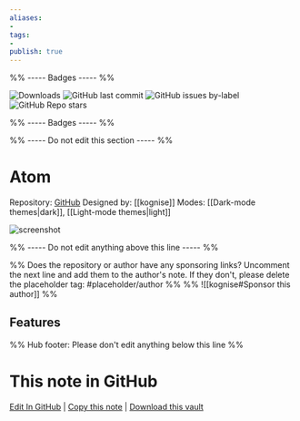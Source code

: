```yaml
---
aliases:
- 
tags: 
- 
publish: true
---
```


%% ----- Badges ----- %%

![Downloads](https://img.shields.io/badge/downloads-222703-573E7A?style=for-the-badge&logo=)
![GitHub last commit](https://img.shields.io/github/last-commit/kognise/obsidian-atom?color=573E7A&label=last%20update&logo=github&style=for-the-badge)
![GitHub issues by-label](https://img.shields.io/github/issues/kognise/obsidian-atom/help%20wanted?color=573E7A&logo=github&style=for-the-badge) 
![GitHub Repo stars](https://img.shields.io/github/stars/kognise/obsidian-atom?color=573E7A&logo=github&style=for-the-badge)

%% ----- Badges ----- %%

%% ----- Do not edit this section ----- %%

# Atom

Repository: [GitHub](https://github.com/kognise/obsidian-atom)
Designed by: [[kognise]]
Modes: [[Dark-mode themes|dark]], [[Light-mode themes|light]]



![screenshot](https://github.com/kognise/obsidian-atom/raw/HEAD/screenshot-hybrid.png)

%% ----- Do not edit anything above this line ----- %% 

%% Does the repository or author have any sponsoring links? Uncomment the next line and add them to the author's note. If they don't, please delete the placeholder tag: #placeholder/author %%
%% ![[kognise#Sponsor this author]] %%


## Features



%% Hub footer: Please don't edit anything below this line %%

# This note in GitHub

<span class="git-footer">[Edit In GitHub](https://github.dev/obsidian-community/obsidian-hub/blob/main/02%20-%20Community%20Expansions/02.05%20All%20Community%20Expansions/Themes/Atom.md "git-hub-edit-note") | [Copy this note](https://raw.githubusercontent.com/obsidian-community/obsidian-hub/main/02%20-%20Community%20Expansions/02.05%20All%20Community%20Expansions/Themes/Atom.md "git-hub-copy-note") | [Download this vault](https://github.com/obsidian-community/obsidian-hub/archive/refs/heads/main.zip "git-hub-download-vault") </span>
